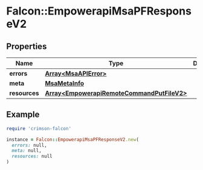 # Falcon::EmpowerapiMsaPFResponseV2

## Properties

| Name | Type | Description | Notes |
| ---- | ---- | ----------- | ----- |
| **errors** | [**Array&lt;MsaAPIError&gt;**](MsaAPIError.md) |  | [optional] |
| **meta** | [**MsaMetaInfo**](MsaMetaInfo.md) |  |  |
| **resources** | [**Array&lt;EmpowerapiRemoteCommandPutFileV2&gt;**](EmpowerapiRemoteCommandPutFileV2.md) |  |  |

## Example

```ruby
require 'crimson-falcon'

instance = Falcon::EmpowerapiMsaPFResponseV2.new(
  errors: null,
  meta: null,
  resources: null
)
```

